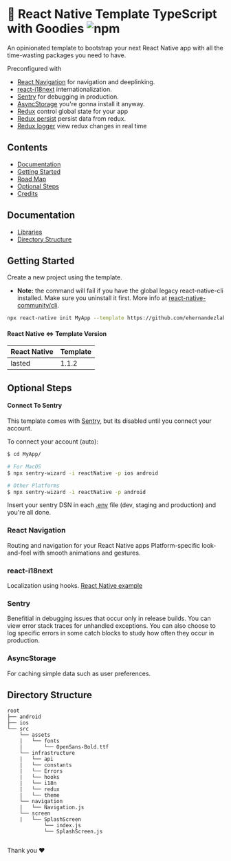 # :space_invader: React Native Template TypeScript with Goodies ![npm](https://img.shields.io/npm/dw/@gabrielmoncea/react-native-template)

An opinionated template to bootstrap your next React Native app with all the time-wasting packages you need to have.

Preconfigured with

- [React Navigation](https://reactnavigation.org/) for navigation and deeplinking.
- [react-i18next](https://github.com/i18next/react-i18next) internationalization.
- [Sentry](https://github.com/getsentry/sentry-react-native) for debugging in production.
- [AsyncStorage](https://github.com/react-native-community/async-storage) you're gonna install it anyway.
- [Redux](https://es.redux.js.org/) control global state for your app
- [Redux persist](https://github.com/rt2zz/redux-persist.git) persist data from redux.
- [Redux logger](https://github.com/LogRocket/redux-logger#install) view redux changes in real time


## Contents

- [Documentation](#documentation)
- [Getting Started](#getting-started)
- [Road Map](#road-map)
- [Optional Steps](#optional-steps)
- [Credits](#credits)

## Documentation

- [Libraries](#libraries)
- [Directory Structure](#directory-structure)

## Getting Started

Create a new project using the template.

- **Note:** the command will fail if you have the global legacy react-native-cli installed. Make sure you uninstall it first. More info at [react-native-community/cli](https://github.com/react-native-community/cli#about).

```bash
npx react-native init MyApp --template https://github.com/ehernandezlabelgrup/react-native-okoi-template.git
```

#### React Native <=> Template Version

| React Native | Template |
| ------------ | -------- |
| lasted       | 1.1.2    |

## Optional Steps

#### Connect To Sentry

This template comes with [Sentry](https://github.com/getsentry/sentry-react-native), but its disabled until you connect your account.

To connect your account (auto):

```bash
$ cd MyApp/

# For MacOS
$ npx sentry-wizard -i reactNative -p ios android

# Other Platforms
$ npx sentry-wizard -i reactNative -p android
```

Insert your sentry DSN in each [.env](https://github.com/osamaq/react-native-template/blob/ed37c213eacf0681c4f50f959bad170d46be0ed7/template/.env.prod#L5) file (dev, staging and production) and you're all done.

### React Navigation

Routing and navigation for your React Native apps Platform-specific look-and-feel with smooth animations and gestures.

### react-i18next

Localization using hooks. [React Native example](https://github.com/i18next/react-i18next/tree/master/example/react-native)

### Sentry

Benefitial in debugging issues that occur only in release builds. You can view error stack traces for unhandled exceptions. You can also choose to log specific errors in some catch blocks to study how often they occur in production.

### AsyncStorage

For caching simple data such as user preferences.

## Directory Structure

```
root
├── android
├── ios
└── src
    └── assets
    |   └── fonts
    |       └── OpenSans-Bold.ttf
    └── infrastructure
    |   └── api
    |   └── constants
    |   └── Errors
    |   └── hooks
    |   └── i18n
    |   └── redux
    |   └── theme
    └── navigation
    |   └── Navigation.js
    └── screen
    |   └── SplashScreen
            └── index.js
            └── SplashScreen.js
    
```
Thank you ❤️
